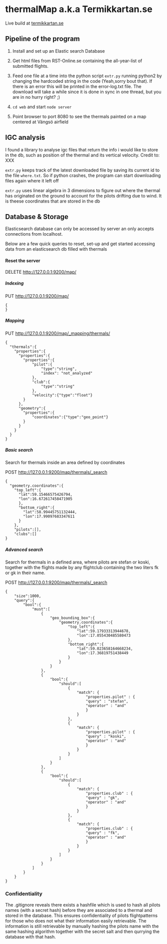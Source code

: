 # thermalMap a.k.a Termikkartan.se

Live build at [termikkartan.se](http://termikkartan.se)

## Pipeline of the program

1. Install and set up an Elastic search Database

2. Get html files from RST-Online.se containing the all-year-list of submitted flights.

3. Feed one file at a time into the python script `extr.py` running python2 by changing the hardcoded string in the code (Yeah,sorry bout that). If there is an error this will be printed in the error-log.txt file. The download will take a while since it is done in sync in one thread, but you are in no hurry right? ;)

4. `cd web` and start `node server`

5. Point browser to port 8080 to see the thermals painted on a map centered at Vängsö airfield

## IGC analysis
I found a library to analyse igc files that return the info i would like to store in the db, such as position of the thermal and its vertical velocity. Credit to: XXX

`extr.py` keeps track of the latest downloaded file by saving its current id to the file `where.txt`. So if python crashes, the program can start downloading files again where it left off

`extr.py` uses linear algebra in 3 dimensions to figure out where the thermal has originated on the ground to account for the pilots drifting due to wind. It is theese coordinates that are stored in the db

## Database & Storage
Elasticsearch database can only be accessed by server an only accepts connections from localhost.

Below are a few quick queries to reset, set-up and get started accessing data from an elasticsearch db filled with thermals

#### Reset the server
DELETE http://127.0.0.1:9200/map/

##### Indexing
PUT http://127.0.0.1:9200/map/
```
{   
}
```
##### Mapping
PUT http://127.0.0.1:9200/map/_mapping/thermals/

```
{
  "thermals":{
    "properties":{
      "properties":{
    	"properties":{
	        "pilot":{
            	"type":"string",
            	"index": "not_analyzed"
            },
        	"club":{
            	"type":"string"
            },
	        "velocity":{"type":"float"}
    	}
      },
      "geometry":{
      	"properties":{
      		"coordinates":{"type":"geo_point"}
      	}
      }
    }
  }
}
```

##### Basic search
Search for thermals inside an area defined by coordinates

POST http://127.0.0.1:9200/map/thermals/_search
```
{
  "geometry.coordinates":{
    "top_left":{
      "lat":59.15466575426794,
      "lon":16.672617458471905
      },
      "bottom_right":{
        "lat":58.99445751132444,
        "lon":17.99097683347611
      }
    },
    "pilots":[],
    "clubs":[]
}
```

##### Advanced search
Search for thermals in a defined area, where pilots are stefan or koski, together with the flights made by any flightclub containing the two liters fk or gk in their name.

POST http://127.0.0.1:9200/map/thermals/_search
```
{
	"size":1000,
	"query":{
		"bool":{
			"must":[
				{
					"geo_bounding_box":{
						"geometry.coordinates":{
							"top_left":{
								"lat":59.17933313944678,
								"lon":17.055430485580473
							},
							"bottom_right":{
								"lat":59.023658164668234,
								"lon":17.36819751438449
							}
						}
					}
				},
				{
					"bool":{
						"should":[
							{
								"match": {
						        	"properties.pilot" : {
						        	"query" : "stefan",
						        	"operator" : "and"
						        	}
								}
							},
							{
								"match": {
						        	"properties.pilot" : {
						        	"query" : "koski",
						        	"operator" : "and"
						        	}
								}
							}
						]
					}
				},
				{
					"bool":{
						"should":[
							{
								"match": {
						        	"properties.club" : {
						        	"query" : "gk",
						        	"operator" : "and"
						        	}
								}
							},
							{
								"match": {
						        	"properties.club" : {
						        	"query" : "fk",
						        	"operator" : "and"
						        	}
								}
							}
						]
					}
				}
			]
		}		
	}		
}

```

### Confidentiality
The .gitignore reveals there exists a hashfile which is used  to hash all pilots names (with a secret hash) before they are associated to a thermal and stored in the database. This ensures confidentiality of pilots flightpatterns for those who does not what their information easily retrievable. The information is still retrievable by manually hashing the pilots name with the same hashing algorithm together with the secret salt and then qurrying the database with that hash.
